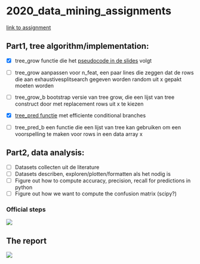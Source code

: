 # 2020_data_mining_assignments
[link to assignment](http://www.cs.uu.nl/docs/vakken/mdm/assignment1-2020.pdf)

## Part1, tree algorithm/implementation:
- [X] tree_grow functie die het [pseudocode in de slides](./media/tree_grow_pseudo_code.png) volgt
- [ ] tree_grow aanpassen voor n_feat, een paar lines die zeggen dat de rows die aan exhaustivesplitsearch gegeven worden random uit x gepakt moeten worden
- [ ] tree_grow_b bootstrap versie van tree grow, die een lijst van tree construct door met replacement rows uit x te kiezen

- [X] [tree_pred functie](https://github.com/Vinkage/2020_data_mining_assignments/blob/da8ca975fb9d11d3801fef66344736e675734c42/assignment1.py#L77-L103) met efficiente conditional branches 
- [ ] tree_pred_b een functie die een lijst van tree kan gebruiken om een voorspelling te maken voor rows in een data array x

## Part2, data analysis:
- [ ] Datasets collecten uit de literature
- [ ] Datasets describen, exploren/plotten/formatten als het nodig is
- [ ] Figure out how to compute accuracy, precision, recall for predictions in python
- [ ] Figure out how we want to compute the confusion matrix (scipy?)

### Official steps
![](./steps_data_anal.png)

## The report
![](./report_reqs.png)
